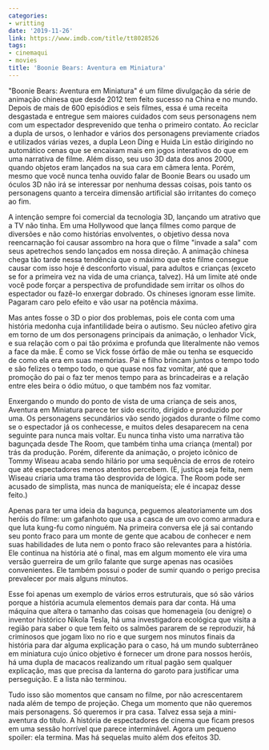 ```yaml
---
categories:
- writting
date: '2019-11-26'
link: https://www.imdb.com/title/tt8028526
tags:
- cinemaqui
- movies
title: 'Boonie Bears: Aventura em Miniatura'
---
```


"Boonie Bears: Aventura em Miniatura" é um filme divulgação da série de animação chinesa que desde 2012 tem feito sucesso na China e no mundo. Depois de mais de 600 episódios e seis filmes, essa é uma receita desgastada e entregue sem maiores cuidados com seus personagens nem com um espectador desprevenido que tenha o primeiro contato. Ao reciclar a dupla de ursos, o lenhador e vários dos personagens previamente criados e utilizados várias vezes, a dupla Leon Ding e Huida Lin estão dirigindo no automático cenas que se encaixam mais em jogos interativos do que em uma narrativa de filme. Além disso, seu uso 3D data dos anos 2000, quando objetos eram lançados na sua cara em câmera lenta. Porém, mesmo que você nunca tenha ouvido falar de Boonie Bears ou usado um óculos 3D não irá se interessar por nenhuma dessas coisas, pois tanto os personagens quanto a terceira dimensão artificial são irritantes do começo ao fim.

A intenção sempre foi comercial da tecnologia 3D, lançando um atrativo que a TV não tinha. Em uma Hollywood que lança filmes como parque de diversões e não como histórias envolventes, o objetivo dessa nova reencarnação foi causar assombro na hora que o filme "invade a sala" com seus apetrechos sendo lançados em nossa direção. A animação chinesa chega tão tarde nessa tendência que o máximo que este filme consegue causar com isso hoje é desconforto visual, para adultos e crianças (exceto se for a primeira vez na vida de uma criança, talvez). Há um limite até onde você pode forçar a perspectiva de profundidade sem irritar os olhos do espectador ou fazê-lo enxergar dobrado. Os chineses ignoram esse limite. Pagaram caro pelo efeito e vão usar na potência máxima.

Mas antes fosse o 3D o pior dos problemas, pois ele conta com uma história medonha cuja infantilidade beira o autismo. Seu núcleo afetivo gira em torno de um dos personagens principais da animação, o lenhador Vick, e sua relação com o pai tão próxima e profunda que literalmente não vemos a face da mãe. É como se Vick fosse órfão de mãe ou tenha se esquecido de como ela era em suas memórias. Pai e filho brincam juntos o tempo todo e são felizes o tempo todo, o que quase nos faz vomitar, até que a promoção do pai o faz ter menos tempo para as brincadeiras e a relação entre eles beira o ódio mútuo, o que também nos faz vomitar.

Enxergando o mundo do ponto de vista de uma criança de seis anos, Aventura em Miniatura parece ter sido escrito, dirigido e produzido por uma. Os personagens secundários vão sendo jogados durante o filme como se o espectador já os conhecesse, e muitos deles desaparecem na cena seguinte para nunca mais voltar. Eu nunca tinha visto uma narrativa tão bagunçada desde The Room, que também tinha uma criança (mental) por trás da produção. Porém, diferente da animação, o projeto icônico de Tommy Wiseau acaba sendo hilário por uma sequência de erros de roteiro que até espectadores menos atentos percebem. (E, justiça seja feita, nem Wiseau criaria uma trama tão desprovida de lógica. The Room pode ser acusado de simplista, mas nunca de maniqueísta; ele é incapaz desse feito.)

Apenas para ter uma ideia da bagunça, peguemos aleatoriamente um dos heróis do filme: um gafanhoto que usa a casca de um ovo como armadura e que luta kung-fu como ninguém. Na primeira conversa ele já sai contando seu ponto fraco para um monte de gente que acabou de conhecer e nem suas habilidades de luta nem o ponto fraco são relevantes para a história. Ele continua na história até o final, mas em algum momento ele vira uma versão guerreira de um grilo falante que surge apenas nas ocasiões convenientes. Ele também possui o poder de sumir quando o perigo precisa prevalecer por mais alguns minutos.

Esse foi apenas um exemplo de vários erros estruturais, que só são vários porque a história acumula elementos demais para dar conta. Há uma máquina que altera o tamanho das coisas que homenageia (ou denigre) o inventor histórico Nikola Tesla, há uma investigadora ecológica que visita a região para saber o que tem feito os salmões pararem de se reproduzir, há criminosos que jogam lixo no rio e que surgem nos minutos finais da história para dar alguma explicação para o caso, há um mundo subterrâneo em miniatura cujo único objetivo é fornecer um drone para nossos heróis, há uma dupla de macacos realizando um ritual pagão sem qualquer explicação, mas que precisa da lanterna do garoto para justificar uma perseguição. E a lista não terminou.

Tudo isso são momentos que cansam no filme, por não acrescentarem nada além de tempo de projeção. Chega um momento que não queremos mais personagens. Só queremos ir pra casa. Talvez essa seja a mini-aventura do título. A história de espectadores de cinema que ficam presos em uma sessão horrível que parece interminável. Agora um pequeno spoiler: ela termina. Mas há sequelas muito além dos efeitos 3D.